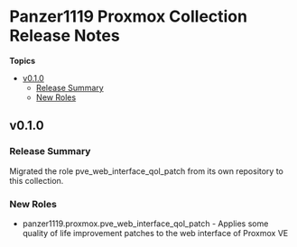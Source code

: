 # Panzer1119 Proxmox Collection Release Notes

**Topics**

- <a href="#v0-1-0">v0\.1\.0</a>
    - <a href="#release-summary">Release Summary</a>
    - <a href="#new-roles">New Roles</a>

<a id="v0-1-0"></a>
## v0\.1\.0

<a id="release-summary"></a>
### Release Summary

Migrated the role pve\_web\_interface\_qol\_patch from its own repository to this collection\.

<a id="new-roles"></a>
### New Roles

* panzer1119\.proxmox\.pve\_web\_interface\_qol\_patch \- Applies some quality of life improvement patches to the web interface of Proxmox VE
